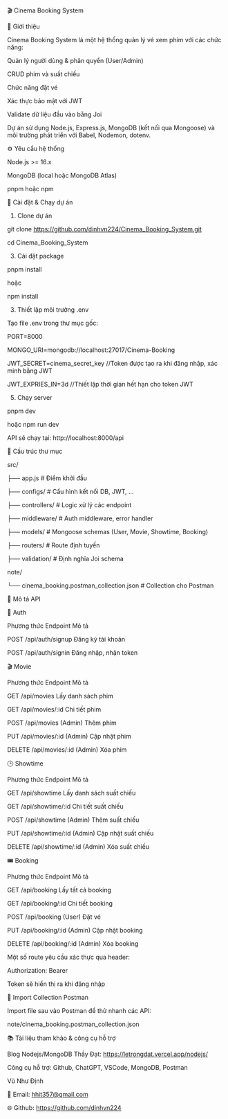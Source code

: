 🎬 Cinema Booking System

📖 Giới thiệu

Cinema Booking System là một hệ thống quản lý vé xem phim với các chức năng:

Quản lý người dùng & phân quyền (User/Admin)

CRUD phim và suất chiếu

Chức năng đặt vé

Xác thực bảo mật với JWT

Validate dữ liệu đầu vào bằng Joi

Dự án sử dụng Node.js, Express.js, MongoDB (kết nối qua Mongoose) và môi trường phát triển với Babel, Nodemon, dotenv.

⚙️ Yêu cầu hệ thống

Node.js >= 16.x

MongoDB (local hoặc MongoDB Atlas)

pnpm hoặc npm

🚀 Cài đặt & Chạy dự án

1. Clone dự án
   
git clone https://github.com/dinhvn224/Cinema_Booking_System.git

cd Cinema_Booking_System

3. Cài đặt package
   
pnpm install

hoặc

npm install

3. Thiết lập môi trường .env
   
Tạo file .env trong thư mục gốc:

PORT=8000

MONGO_URI=mongodb://localhost:27017/Cinema-Booking

JWT_SECRET=cinema_secret_key  //Token được tạo ra khi đăng nhập, xác minh bằng JWT

JWT_EXPRIES_IN=3d   //Thiết lập thời gian hết hạn cho token JWT

5. Chạy server
   
pnpm dev

hoặc
npm run dev 

API sẽ chạy tại: http://localhost:8000/api

📁 Cấu trúc thư mục

src/

├── app.js                 # Điểm khởi đầu

├── configs/               # Cấu hình kết nối DB, JWT, ...

├── controllers/           # Logic xử lý các endpoint

├── middleware/            # Auth middleware, error handler

├── models/                # Mongoose schemas (User, Movie, Showtime, Booking)

├── routers/               # Route định tuyến

├── validation/            # Định nghĩa Joi schema

note/

└── cinema_booking.postman_collection.json  # Collection cho Postman

📡 Mô tả API


🔐 Auth

Phương thức	Endpoint	Mô tả

POST	/api/auth/signup	Đăng ký tài khoản

POST	/api/auth/signin	Đăng nhập, nhận token



🎬 Movie

Phương thức	Endpoint	Mô tả

GET	/api/movies	Lấy danh sách phim

GET	/api/movies/:id	Chi tiết phim

POST	/api/movies	(Admin) Thêm phim

PUT	/api/movies/:id	(Admin) Cập nhật phim

DELETE	/api/movies/:id	(Admin) Xóa phim



🕒 Showtime

Phương thức	Endpoint	Mô tả

GET	/api/showtime	Lấy danh sách suất chiếu

GET	/api/showtime/:id	Chi tiết suất chiếu

POST	/api/showtime	(Admin) Thêm suất chiếu

PUT	/api/showtime/:id	(Admin) Cập nhật suất chiếu

DELETE	/api/showtime/:id	(Admin) Xóa suất chiếu



🎟️ Booking

Phương thức	Endpoint	Mô tả

GET	/api/booking	Lấy tất cả booking

GET	/api/booking/:id	Chi tiết booking

POST	/api/booking	(User) Đặt vé

PUT	/api/booking/:id	(Admin) Cập nhật booking

DELETE	/api/booking/:id	(Admin) Xóa booking



Một số route yêu cầu xác thực qua header:

Authorization: Bearer <JWT Token>

Token sẽ hiển thị ra khi đăng nhập

🧪 Import Collection Postman

Import file sau vào Postman để thử nhanh các API:

note/cinema_booking.postman_collection.json

📚 Tài liệu tham khảo & công cụ hỗ trợ

Blog Nodejs/MongoDB Thầy Đạt: https://letrongdat.vercel.app/nodejs/

Công cụ hỗ trợ: Github, ChatGPT, VSCode, MongoDB, Postman

Vũ Như Định

📧 Email: hhit357@gmail.com

🌐 Github: https://github.com/dinhvn224

